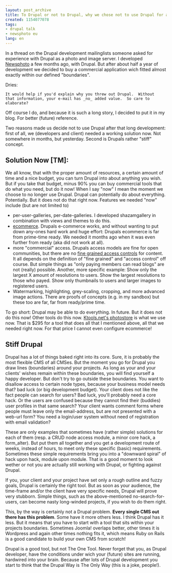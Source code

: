 ```yaml
---
layout: post_archive
title: To Drupal or not to Drupal, why we chose not to use Drupal for a photo shop.
created: 1154077078
tags:
- drupal talk
- newsphoto eu
lang: en
---
```

In a thread on the Drupal development mailinglists someone asked for experience with Drupal as a photo and image server.
I developed <a href="http://www.newsphoto.nl/">Newsphoto</a> a few months ago, with Drupal. But after about half a year of development we decided to buy a commercial application wich fitted almost exactly within our defined "boundaries".

Dries:

    It would help if you'd explain why you threw out Drupal.  Without   
    that information, your e-mail has _no_ added value.  So care to  
    elaborate?

Off course I do, and because it is such a long story, I decided to put it in my blog. For better (future) reference. 

Two reasons made us decide not to use Drupal after that long development: first of all, we (developers and client) needed a working solution now. Not somewhere in months, but yesterday. Second is Drupals rather "stiff" concept. 

## Solution Now [TM]:
We all know, that with the proper amount of resources, a certain amount of time and a nice budget, you can turn Drupal into about anything you wish. 
But if you take that budget, minus 90% you can buy commercial tools that do what you need, but do it now!
When I say "now" I mean the moment we choose to no longer use Drupal.
Drupal can potentially do about everything. Potentially. But it does not do that right now. Features we needed "now" include (but are not limited to)

  * per-user-galleries, per-date-galleries. I developed shazamgallery in
combination with views and themes to do this.
  * [ecommerce](http://drupal.org/project/ecommerce). Drupals e-commerce works, and without wanting to put down 
any-ones hard work and huge effort: Drupals ecommerce is far from prime-time ready. We needed it months ago when it was even further from ready (aka did not work at all). 
  * more "commercial" access. Drupals access models are fine for open communities, but there are no [fine grained access controls](http://drupal.org/node/5229) for content. It all depends on the definition of "fine grained" and "access control" off course. But simple things as "only paying members can read blogs" are not (really) possible. Another, more specific example: Show only the largest X amount of resolutions to users. Show the largest resolutions to those who payed. Show only thumbnails to users and larger images to registered users. 
  * Watermarking, highlighting, grey-scaling, cropping, and more advanced image actions. There are proofs of concepts (e.g. in my sandbox) but these too are far, far from ready/prime time.

To go short: Drupal may be able to do everything. In future. But it does not do this now! Other tools do this now. [Ktools.net's photostore](http://ktools.net/photostore/) is what we use now. That is $295 for a tool that does all that I mentioned above, all that we needed right now. For that price I cannot even configure ecommerce!

## Stiff Drupal 
Drupal has a lot of things baked right into its core. Sure, it is probably the most flexible CMS of all CMSes. But the moment you go for Drupal you draw lines (boundaries) around your projects. As long as your and your clients' wishes remain within these boundaries, you will find yourself a happy developer. But don't try to go outside these boundaries. 
You want to disallow access to certain node types, because your business model needs that? bad luck (or big development budget). Your client does not like the fact people can search for users? Bad luck, you'll probably need a core hack. Or the users are confused because they cannot find their (buddies) user profiles in that same search? Your client wants comment forms where people must leave only the email-address, but are not presented with a web-url form? You need a login/user system without need of registration with email validation?

These are only examples that sometimes have (rather simple) solutions for each of them (resp. a CRUD node access module, a minor core hack, a form_alter). But put them all together and you get a development route of 
weeks, instead of hours, to meet only these specific (basic) requirements. Sometimes these simple requirements bring you into a "downward spiral" of hack upon hack, module upon module. That is a good moment to look wether or not you are actually still working with Drupal, or fighting against Drupal.

If you, your client and your project have set only a rough outline and fuzzy goals, Drupal is certainly the right tool. But as soon as your audience, the time-frame and/or the client have very specific needs, Drupal will prove very stubborn. Simple things, such as the above-mentioned no-search-for-users, can become nasty long-winded projects, if you wish to do them right. 

This, by the way is certainly not a Drupal problem. __Every single CMS out there has this problem__. Some have it more others less. I think Drupal has it less. But it means that you have to start with a tool that sits within your projects boundaries. Sometimes Joomla! overlaps better, other times it is Wordpress and again other times nothing fits it, which means Ruby on Rails is a good candidate to build your own CMS from scratch!

Drupal is a good tool, but not The One Tool. Never forget that you, as Drupal developer, have the conditions under wich your (future) sites are running, hardwired into your brain. Because after lots of Drupal development you start to think that the Drupal Way is The Only Way (this is a joke, people!).
